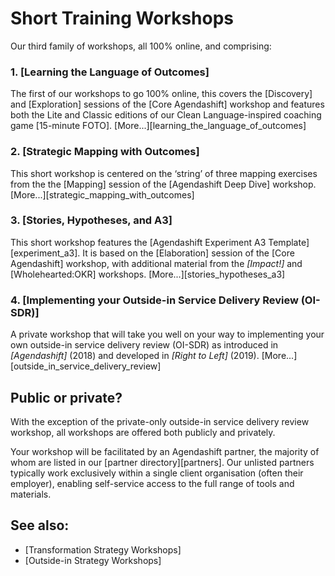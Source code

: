 # Short Training Workshops

Our third family of workshops, all 100% online, and comprising:

### 1. [Learning the Language of Outcomes]

The first of our workshops to go 100% online, this covers the [Discovery] and [Exploration] sessions of the [Core Agendashift] workshop and features both the Lite and Classic editions of our Clean Language-inspired coaching game [15-minute FOTO]. [More...][learning_the_language_of_outcomes]

### 2. [Strategic Mapping with Outcomes]

This short workshop is centered on the ‘string’ of three mapping exercises from the the [Mapping] session of the [Agendashift Deep Dive] workshop. [More...][strategic_mapping_with_outcomes]

### 3. [Stories, Hypotheses, and A3]

This short workshop features the [Agendashift Experiment A3 Template][experiment_a3]. It is based on the [Elaboration] session of the [Core Agendashift] workshop, with additional material from the *[Impact!]* and [Wholehearted:OKR] workshops. [More...][stories_hypotheses_a3]

### 4. [Implementing your Outside-in Service Delivery Review (OI-SDR)]

A private workshop that will take you well on your way to implementing your own outside-in service delivery review (OI-SDR) as introduced in *[Agendashift]* (2018) and developed in *[Right to Left]* (2019). [More...][outside_in_service_delivery_review]

## Public or private?

With the exception of the private-only outside-in service delivery review workshop, all workshops are offered both publicly and privately.

Your workshop will be facilitated by an Agendashift partner, the majority of whom are listed in our [partner directory][partners]. Our unlisted partners typically work exclusively within a single client organisation (often their employer), enabling self-service access to the full range of tools and materials.

## See also:

  * [Transformation Strategy Workshops]
  * [Outside-in Strategy Workshops]
